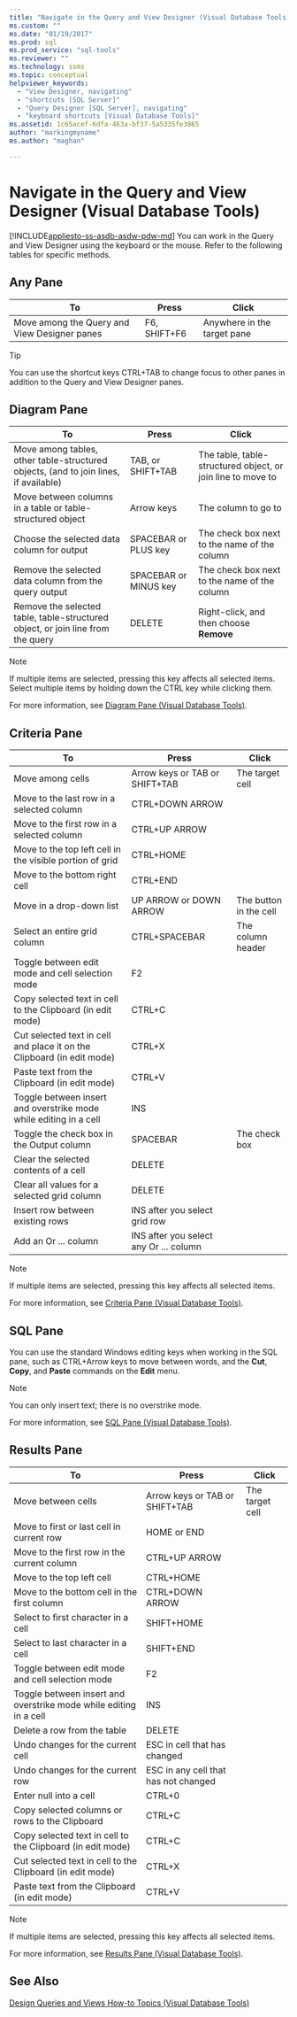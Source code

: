 ```yaml
---
title: "Navigate in the Query and View Designer (Visual Database Tools)"
ms.custom: ""
ms.date: "01/19/2017"
ms.prod: sql
ms.prod_service: "sql-tools"
ms.reviewer: ""
ms.technology: ssms
ms.topic: conceptual
helpviewer_keywords: 
  - "View Designer, navigating"
  - "shortcuts [SQL Server]"
  - "Query Designer [SQL Server], navigating"
  - "keyboard shortcuts [Visual Database Tools]"
ms.assetid: 1c65acef-6dfa-463a-bf37-5a5335fe3865
author: "markingmyname"
ms.author: "maghan"

---
```

# Navigate in the Query and View Designer (Visual Database Tools)
[!INCLUDE[appliesto-ss-asdb-asdw-pdw-md](../../includes/appliesto-ss-asdb-asdw-pdw-md.md)]
You can work in the Query and View Designer using the keyboard or the mouse. Refer to the following tables for specific methods.  
  
## Any Pane  
  
|**To**|**Press**|**Click**|  
|----------|-------------|-------------|  
|Move among the Query and View Designer panes|F6, SHIFT+F6|Anywhere in the target pane|  
  
> [!TIP]  
> You can use the shortcut keys CTRL+TAB to change focus to other panes in addition to the Query and View Designer panes.  
  
## Diagram Pane  
  
|**To**|**Press**|**Click**|  
|----------|-------------|-------------|  
|Move among tables, other table-structured objects, (and to join lines, if available)|TAB, or SHIFT+TAB|The table, table-structured object, or join line to move to|  
|Move between columns in a table or table-structured object|Arrow keys|The column to go to|  
|Choose the selected data column for output|SPACEBAR or PLUS key|The check box next to the name of the column|  
|Remove the selected data column from the query output|SPACEBAR or MINUS key|The check box next to the name of the column|  
|Remove the selected table, table-structured object, or join line from the query|DELETE|Right-click, and then choose **Remove**|  
  
> [!NOTE]  
> If multiple items are selected, pressing this key affects all selected items. Select multiple items by holding down the CTRL key while clicking them.  
  
For more information, see [Diagram Pane &#40;Visual Database Tools&#41;](../../ssms/visual-db-tools/diagram-pane-visual-database-tools.md).  
  
## Criteria Pane  
  
|To|Press|Click|  
|------|---------|---------|  
|Move among cells|Arrow keys or TAB or SHIFT+TAB|The target cell|  
|Move to the last row in a selected column|CTRL+DOWN ARROW||  
|Move to the first row in a selected column|CTRL+UP ARROW||  
|Move to the top left cell in the visible portion of grid|CTRL+HOME||  
|Move to the bottom right cell|CTRL+END||  
|Move in a drop-down list|UP ARROW or DOWN ARROW|The button in the cell|  
|Select an entire grid column|CTRL+SPACEBAR|The column header|  
|Toggle between edit mode and cell selection mode|F2||  
|Copy selected text in cell to the Clipboard (in edit mode)|CTRL+C||  
|Cut selected text in cell and place it on the Clipboard (in edit mode)|CTRL+X||  
|Paste text from the Clipboard (in edit mode)|CTRL+V||  
|Toggle between insert and overstrike mode while editing in a cell|INS||  
|Toggle the check box in the Output column|SPACEBAR|The check box|  
|Clear the selected contents of a cell|DELETE||  
|Clear all values for a selected grid column|DELETE||  
|Insert row between existing rows|INS after you select grid row||  
|Add an Or ... column|INS after you select any Or ... column||  
  
> [!NOTE]  
> If multiple items are selected, pressing this key affects all selected items.  
  
For more information, see [Criteria Pane &#40;Visual Database Tools&#41;](../../ssms/visual-db-tools/criteria-pane-visual-database-tools.md).  
  
## SQL Pane  
You can use the standard Windows editing keys when working in the SQL pane, such as CTRL+Arrow keys to move between words, and the **Cut**, **Copy**, and **Paste** commands on the **Edit** menu.  
  
> [!NOTE]  
> You can only insert text; there is no overstrike mode.  
  
For more information, see [SQL Pane &#40;Visual Database Tools&#41;](../../ssms/visual-db-tools/sql-pane-visual-database-tools.md).  
  
## Results Pane  
  
|**To**|**Press**|**Click**|  
|----------|-------------|-------------|  
|Move between cells|Arrow keys or TAB or SHIFT+TAB|The target cell|  
|Move to first or last cell in current row|HOME or END||  
|Move to the first row in the current column|CTRL+UP ARROW||  
|Move to the top left cell|CTRL+HOME||  
|Move to the bottom cell in the first column|CTRL+DOWN ARROW||  
|Select to first character in a cell|SHIFT+HOME||  
|Select to last character in a cell|SHIFT+END||  
|Toggle between edit mode and cell selection mode|F2||  
|Toggle between insert and overstrike mode while editing in a cell|INS||  
|Delete a row from the table|DELETE||  
|Undo changes for the current cell|ESC in cell that has changed||  
|Undo changes for the current row|ESC in any cell that has not changed||  
|Enter null into a cell|CTRL+0||  
|Copy selected columns or rows to the Clipboard|CTRL+C||  
|Copy selected text in cell to the Clipboard (in edit mode)|CTRL+C||  
|Cut selected text in cell to the Clipboard (in edit mode)|CTRL+X||  
|Paste text from the Clipboard (in edit mode)|CTRL+V||  
  
> [!NOTE]  
> If multiple items are selected, pressing this key affects all selected items.  
  
For more information, see [Results Pane &#40;Visual Database Tools&#41;](../../ssms/visual-db-tools/results-pane-visual-database-tools.md).  
  
## See Also  
[Design Queries and Views How-to Topics &#40;Visual Database Tools&#41;](../../ssms/visual-db-tools/design-queries-and-views-how-to-topics-visual-database-tools.md)  
  
